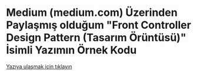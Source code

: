 # Medium (medium.com) Üzerinden Paylaşmış olduğum "Front Controller Design Pattern (Tasarım Örüntüsü)" İsimli Yazımın Örnek Kodu

[Yazıya ulaşmak için tıklayın](https://medium.com/@metinalniacik/front-controller-design-pattern-tasar%C4%B1m-%C3%B6r%C3%BCnt%C3%BCs%C3%BC-7d0f57f41e18)
